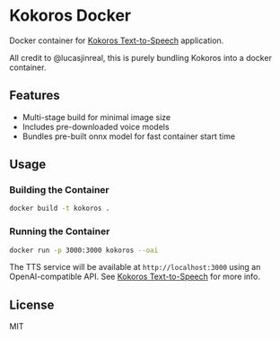 # Kokoros Docker

Docker container for [Kokoros Text-to-Speech](https://github.com/lucasjinreal/Kokoros) application.

All credit to @lucasjinreal, this is purely bundling Kokoros into a docker container.

## Features

- Multi-stage build for minimal image size
- Includes pre-downloaded voice models
- Bundles pre-built onnx model for fast container start time

## Usage

### Building the Container

```bash
docker build -t kokoros .
```

### Running the Container

```bash
docker run -p 3000:3000 kokoros --oai
```

The TTS service will be available at `http://localhost:3000` using an OpenAI-compatible API. See [Kokoros Text-to-Speech](https://github.com/lucasjinreal/Kokoros) for more info.

## License

MIT
